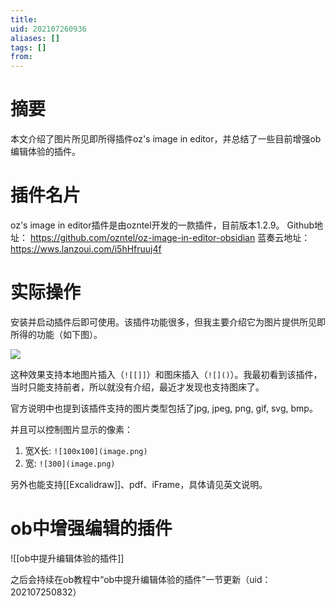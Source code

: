 ```yaml
---
title: 
uid: 202107260936
aliases: []
tags: []
from: 
---
```

# 摘要
本文介绍了图片所见即所得插件oz's image in editor，并总结了一些目前增强ob编辑体验的插件。

# 插件名片
oz's image in editor插件是由ozntel开发的一款插件，目前版本1.2.9。
Github地址： https://github.com/ozntel/oz-image-in-editor-obsidian
蓝奏云地址： https://wws.lanzoui.com/i5hHfruuj4f


# 实际操作
安装并启动插件后即可使用。该插件功能很多，但我主要介绍它为图片提供所见即所得的功能（如下图）。

![](https://gitee.com/cyddgi/picture-store/raw/master/img/20210726100308.png)

这种效果支持本地图片插入（`![[]]`）和图床插入（`![]()`）。我最初看到该插件，当时只能支持前者，所以就没有介绍，最近才发现也支持图床了。

官方说明中也提到该插件支持的图片类型包括了jpg, jpeg, png, gif, svg, bmp。

并且可以控制图片显示的像素：
1. 宽X长: `![100x100](image.png)`
2. 宽: `![300](image.png)`

另外也能支持[[Excalidraw]]、pdf、iFrame，具体请见英文说明。


# ob中增强编辑的插件

![[ob中提升编辑体验的插件]]


之后会持续在ob教程中“ob中提升编辑体验的插件”一节更新（uid：202107250832）
